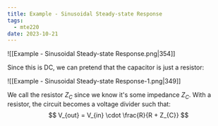 ```yaml
---
title: Example - Sinusoidal Steady-state Response
tags:
  - mte220
date: 2023-10-21
---
```

![[Example - Sinusoidal Steady-state Response.png|354]]

Since this is DC, we can pretend that the capacitor is just a resistor:

![[Example - Sinusoidal Steady-state Response-1.png|349]]

We call the resistor $Z_{C}$ since we know it's some impedance $Z_{C}$. With a resistor, the circuit becomes a voltage divider such that:
$$
V_{out} = V_{in} \cdot \frac{R}{R + Z_{C}}
$$
